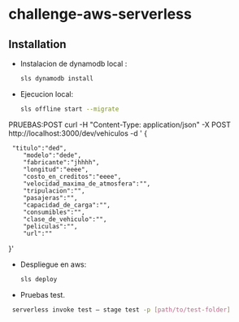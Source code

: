 # challenge-aws-serverless


## Installation

- Instalacion de dynamodb local :

  ```sh
  sls dynamodb install
  ```

- Ejecucion local:

  ```sh
  sls offline start --migrate
  ```


PRUEBAS:POST
curl -H "Content-Type: application/json" -X POST http://localhost:3000/dev/vehiculos -d '
{

     "titulo":"ded",
        "modelo":"dede",
        "fabricante":"jhhhh",
        "longitud":"eeee",
        "costo_en_creditos":"eeee",
        "velocidad_maxima_de_atmosfera":"",
        "tripulacion":"",
        "pasajeras":"",
        "capacidad_de_carga":"",
        "consumibles":"",
        "clase_de_vehiculo":"",
        "peliculas":"",
        "url":""
}'

- Despliegue en aws:

  ```sh
  sls deploy
  ```


- Pruebas test. 
 ```sh
  serverless invoke test — stage test -p [path/to/test-folder]
  ```
